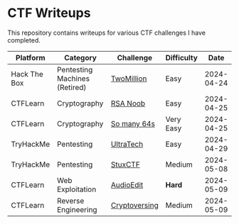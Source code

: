 # CTF Writeups

This repository contains writeups for various CTF challenges I have completed.

| Platform | Category | Challenge | Difficulty | Date |
|----------|----------|-----------|------------|------|
| Hack The Box | Pentesting Machines (Retired) | [TwoMillion](writeups/hackthebox/pentesting/twomillion/README.md) | Easy | 2024-04-24 |
| CTFLearn | Cryptography | [RSA Noob](writeups/ctflearn/cryptography/rsa_noob/README.md) | Easy | 2024-04-25 |
| CTFLearn | Cryptography | [So many 64s](writeups/ctflearn/cryptography/so_many_64s/README.md) | Very Easy | 2024-04-25 |
| TryHackMe | Pentesting | [UltraTech](writeups/tryhackme/pentesting/ultratech/README.md) | Easy | 2024-04-29
| TryHackMe | Pentesting | [StuxCTF](writeups/tryhackme/pentesting/StuxCTF/README.md) | Medium | 2024-05-08
| CTFLearn | Web Exploitation | [AudioEdit](writeups/ctflearn/Web/AudioEdit/README.md) | **Hard** | 2024-05-09 |
| CTFLearn | Reverse Engineering | [Cryptoversing](writeups/ctflearn/reverseEngineering/Cryptoversing/README.md) | Medium | 2024-05-09 |